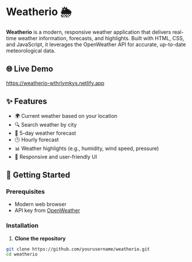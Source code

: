 # Weatherio 🌦️

**Weatherio** is a modern, responsive weather application that delivers real-time weather information, forecasts, and highlights. Built with HTML, CSS, and JavaScript, it leverages the OpenWeather API for accurate, up-to-date meteorological data.

## 🌐 Live Demo

https://weatherio-wthrlymkys.netlify.app

## ✨ Features

- 🌍 Current weather based on your location
- 🔍 Search weather by city
- 📅 5-day weather forecast
- 🕒 Hourly forecast
- 📊 Weather highlights (e.g., humidity, wind speed, pressure)
- 🧭 Responsive and user-friendly UI

## 🚀 Getting Started

### Prerequisites

- Modern web browser
- API key from [OpenWeather](https://openweathermap.org/api)

### Installation

1. **Clone the repository**

```bash
git clone https://github.com/yourusername/weatherio.git
cd weatherio

